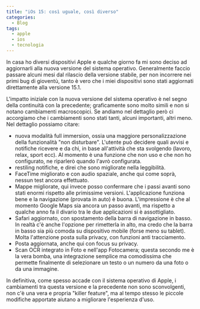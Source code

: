 ```yaml
---
title: "iOs 15: così uguale, così diverso"
categories:
  - Blog
tags:
  - apple
  - ios
  - tecnologia
---
```


In casa ho diversi dispositivi Apple e qualche giorno fa mi sono deciso ad aggiornarli alla nuova versione del sistema operativo.
Generalmente faccio passare alcuni mesi dal rilascio della versione stabile, per non incorrere nei primi bug di gioventù, tanto è vero che i miei dispositivi sono stati aggiornati direttamente alla versione 15.1.

L'impatto iniziale con la nuova versione del sistema operativo è nel segno della continuità con la precedente; graficamente sono molto simili e non si notano cambiamenti macroscopici.
Se andiamo nel dettaglio però ci accorgiamo che i cambiamenti sono stati tanti, alcuni importanti, altri meno.
Nel dettaglio possiamo citare:
* nuova modalità full immersion, ossia una maggiore personalizzazione della funzionalità "non disturbare". L'utente può decidere quali avvisi e notifiche ricevere e da chi, in base all'attività che sta svolgendo (lavoro, relax, sport ecc). Al momento è una funzione che non uso e che non ho configurato, ne riparlerò quando l'avrò configurata.
* restiling notifiche, e direi che sono migliorate nella leggibilità.
* FaceTime migliorato e con audio spaziale, anche qui come soprà, nessun test ancora effettuato.
* Mappe migliorate, qui invece posso confermare che i passi avanti sono stati enormi rispetto alle primissime versioni. L'applicazione funziona bene e la navigazione (provata in auto) è buona. L'impressione è che al momento Google Maps sia ancora un passo avanti, ma rispetto a qualche anno fa il divario tra le due applicazioni si è assottigliato.
* Safari aggiornato, con spostamento della barra di navigazione in basso. In realtà c'è anche l'opzione per rimetterla in alto, ma credo che la barra in basso sia più comoda su dispositivo mobile (forse meno su tablet). Molta l'attenzione posta sulla privacy, con funzioni anti tracciamento.
* Posta aggiornata, anche qui con focus su privacy.
* Scan OCR integrato in Foto e nell'app Fotocamera; questa secondo me è la vera bomba, una integrazione semplice ma comodissima che permette finalmente di selezionare un testo o un numero da una foto o da una immagine.

In definitiva, come spesso accade con il sistema operativo di Apple, i cambiamenti tra questa versione e la precedente non sono sconvolgenti, non c'è una vera e propria "killer feature", ma al tempo stesso le piccole modifiche apportate aiutano a migliorare l'esperienza d'uso.
